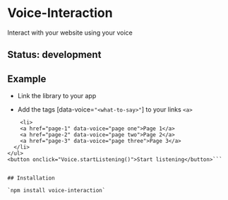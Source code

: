 # Voice-Interaction

Interact with your website using your voice

## Status: development

## Example

* Link the library to your app
<script src="/libs/voice-interaction.js"></script>

* Add the tags \[data-voice=`"<what-to-say>"`\] to your links `<a>`
```<ul>
	<li>
    <a href="page-1" data-voice="page one">Page 1</a>
    <a href="page-2" data-voice="page two">Page 2</a>
    <a href="page-3" data-voice="page three">Page 3</a>
  </li>
</ul>
<button onclick="Voice.startListening()">Start listening</button>```


## Installation

`npm install voice-interaction`